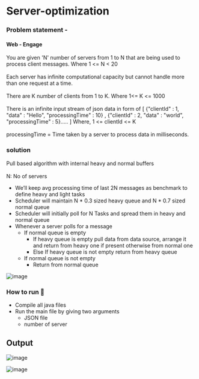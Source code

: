 # Server-optimization

### Problem statement -
#### Web - Engage 
<p>
You are given 'N' number of servers from 1 to N that are being used to process client messages. Where 1 <= N < 20
<br/>
<br/>
Each server has infinite computational capacity but cannot handle more than one request at a time.
<br/>
<br/>
There are K number of clients from 1 to K. Where 1<= K <= 1000
<br/>
<br/>
There is an infinite input stream of json data in form of [ {"clientId" : 1, "data" : "Hello", "processingTime" : 10} , {"clientId" : 2, "data" : "world", "processingTime" : 5}..... ]
Where, 1 <= clientId <= K
<br/>
<br/>
processingTime =  Time taken by a server to process data in milliseconds.   

</p>

### solution 
Pull based algorithm with internal heavy and normal buffers
<br/>
<br/>
N: No of servers
<ul>
<li>We’ll keep avg processing time of last 2N messages as benchmark to define heavy and light tasks
<li>Scheduler will maintain N * 0.3 sized heavy queue and N * 0.7 sized normal queue
<li>Scheduler will initially poll for N Tasks and spread them in heavy and normal queue
<li>Whenever a server polls for a message
<ul>
<li>If normal queue is empty
<ul>
<li>If heavy queue is empty pull data from data source, arrange it and return from heavy one if present otherwise from normal one
<li>Else If heavy queue is not empty return from heavy queue
</ul>
<li>If normal queue is not empty
<ul>
<li>Return from normal queue
</ul>
</ul>

</ul>
</ul>

![image](https://user-images.githubusercontent.com/54790525/206855827-bababf13-4784-4f58-917a-9a560748e47d.png)


### How to run 🤠
<ul>
<li> Compile all java files
<li> Run the main file by giving two arguments
<ul>
  <li> JSON file
  <li> number of server
</ul>

</ul>


## Output 

![image](https://user-images.githubusercontent.com/54790525/206856227-c62dbba9-63a6-4034-9a3a-0a4c52d9439a.png)

![image](https://user-images.githubusercontent.com/54790525/206856253-4939818a-6257-42f7-baf8-22a9b0ca8053.png)


